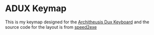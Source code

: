 # ADUX Keymap

This is my keymap designed for the [Architheusis Dux Keyboard](https://github.com/tapioki/cephalopoda/tree/main/Architeuthis%20dux) and the source code for the layout is from [speed2exe](https://github.com/speed2exe/zmk-config_a_dux)
